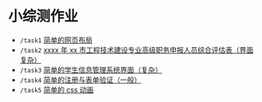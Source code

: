 # 小综测作业

- `/task1` [简单的网页布局](task1)
- `/task2` [xxxx 年 xx 市工程技术建设专业高级职务申报人员综合评估表（界面复杂）](task2)
- `/task3` [简单的学生信息管理系统界面（复杂）](task3)
- `/task4` [简单的注册与表单验证（一般）](task4)
- `/task5` [简单的 css 动画](task5)
